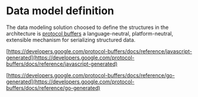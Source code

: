 # Data model definition

The data modeling solution choosed to define the structures in the architecture is [protocol buffers](https://developers.google.com/protocol-buffers) a language-neutral, platform-neutral, extensible mechanism for serializing structured data.

[https://developers.google.com/protocol-buffers/docs/reference/javascript-generated](https://developers.google.com/protocol-buffers/docs/reference/javascript-generated)

[https://developers.google.com/protocol-buffers/docs/reference/go-generated](https://developers.google.com/protocol-buffers/docs/reference/go-generated)

